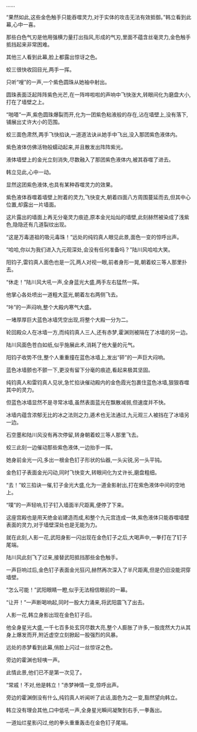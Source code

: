 
……

“果然如此,这些金色触手只能吞噬灵力,对于实体的攻击无法有效抵御。”韩立看到此幕,心中一喜。

那些白色气刃是他用强横力量打出指风,形成的气刃,里面不蕴含丝毫灵力,金色触手抵挡起来非常困难。

其他三人看到此幕,脸上都露出惊讶之色。

蛟三很快收回目光,两手一挥。

只听“嗖”的一声,一个紫色圆珠从她袖中射出。

圆珠表面泛起阵阵紫色光芒,在一阵哗啦啦的声响中飞快涨大,转眼间化为磨盘大小,打在了墙壁之上。

“啪嗒”一声,紫色圆珠爆裂而开,化为一团紫色粘液般的存在,沾在墙壁上,没有落下,铺展出丈许大小的范围。

蛟三面色肃然,两手飞快掐诀,一道道法诀从她手中飞出,没入那团紫色液体内。

紫色液体仿佛活物般蠕动起来,并且散发出阵阵紫光。

液体墙壁上的金光立刻消失,尽数融入了那团紫色液体内,被其吞噬了进去。

韩立见此,心中一动。

显然这团紫色液体,也具有某种吞噬灵力的效果。

紫色液体吞噬着墙壁上附着的灵力,飞快变大,朝着四面八方周围蔓延而去,但其中心位置,却露出一片墙面。

这片露出的墙面上再无分毫灵力痕迹,原本金光灿灿的墙壁,此刻赫然被染成了浅紫色,隐隐还有几道裂纹出现。

“这是万毒道祖的吸元毒珠！”远处的纯钧真人眼见此景,面色一变的惊呼出声。

“哈哈,你以为我们进入九元观深处,会没有任何准备吗？”陆川风哈哈大笑。

阳钧子,雷钧真人面色也是一沉,两人对视一眼,前者身形一晃,朝着蛟三等人那里扑去。

“休走！”陆川风大吼一声,全身蓝光大盛,两手左右猛然一挥。

他掌心各处喷出一道粗大蓝光,朝着左右两侧飞去。

“咔”的一声闷响,整个大殿内寒气大盛。

一堵厚厚巨大蓝色冰墙凭空出现,将整个大殿一分为二。

轮回殿众人在冰墙一方,而纯钧真人三人,还有赤梦,霍渊则被隔在了冰墙的另一边。

陆川风面色苍白如纸,似乎施展此术,消耗了他大量的元气。

阳钧子收势不住,整个人重重撞在蓝色冰墙上,发出“砰”的一声巨大闷响。

蓝色冰墙颤也不颤一下,更没有留下分毫的痕迹,看起来极其坚固。

纯钧真人和雷钧真人见状,急忙掐诀催动殿内的金色霞光包裹住蓝色冰墙,狠狠吞噬其中的灵力。

但蓝色冰墙显然不是寻常冰墙,虽然表面蓝光在飘散减弱,但速度并不快。

冰墙内蕴含浓郁无比的冰之法则之力,遁术也无法通过,九元观三人被挡在了冰墙另一边。

石空墨和陆川风没有再次停留,转身朝着蛟三等人那里飞去。

蛟三此刻一边催动那些紫色液体,一边抬手一挥。

她身前金光一闪,多出一根金色钉子形状的仙器,一头尖锐,另一头平钝。

金色钉子表面金光闪动,同时飞快变大,转眼间化为丈许长,磨盘粗细。

“去！”蛟三掐诀一催,钉子金光大盛,化为一道金影射出,打在紫色液体中间的空地上。

“噗”的一声轻响,钉子钉入墙面半尺距离,便停了下来。

这座宫殿也是用天绝金岩建造而成,和整个九元宫连成一体,紫色液体只能吞噬墙壁表面的灵力,对于墙壁深处也是无能为力。

就在此刻,人影一花,武阳身影一闪出现在金色钉子之后,大喝声中,一拳打在了钉子尾端。

陆川风此刻飞了过来,接替武阳抵挡那些金色触手。

一声巨响过后,金色钉子表面金光狂闪,赫然再次深入了半尺距离,但是仍旧没能洞穿墙壁。

“怎么可能！”武阳眼睛一瞪,似乎无法相信眼前的一幕。

“让开！”一声断喝响起,同时一股大力涌来,将武阳震飞了出去。

人影一花,韩立身影出现在金色钉子后。

他全身星光大盛,一千七百多处玄窍尽数大亮,整个人膨胀了许多,一股庞然大力从其身上爆发而开,附近虚空立刻掀起一股强烈的风暴。

远处的赤梦看到此幕,俏脸上闪过一丝惊讶之色。

旁边的霍渊也轻咦一声。

此情此景,他们已不是第一次见了。

“常戚！不对,他是韩立！”赤梦神情一变,惊呼出声。

旁边的霍渊倒没有什么,纯钧真人听闻听了此话,面色为之一变,豁然望向韩立。

韩立没有理会其他,口中低吼一声,全身星光瞬间凝聚到右手,一拳轰出。

一道灿烂星影闪过,他的拳头重重轰击在金色钉子尾端。